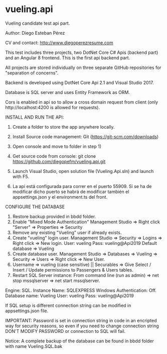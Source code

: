 # vueling.api
Vueling candidate test api part.

Author: Diego Esteban Pérez

CV and contact: http://www.diegoperezresume.com

This test includes three projects, two DotNet Core C# Apis (backend part) and an Angular 8 frontend. This is the first api backend part.

All projects are stored individually on three separate GitHub repositories for "separation of concerns".

Backend is developed using DotNet Core Api 2.1 and Visual Studio 2017.

Database is SQL server and uses Entity Framework as ORM.

Cors is enabled in api so to allow a cross domain request from client (only http://localhost:4200 is allowed for requests).

INSTALL AND RUN THE API:

1) Create a folder to store the app anywhere locally.

2) Install Source code management: Git (https://git-scm.com/downloads)

3) Open console and move to folder in step 1)

4) Get source code from console: git clone https://github.com/diegopefm/vueling.api.git

6) Launch Visual Studio, open solution file (Vueling.Api.sln) and launch with F5.

7) La api está configurada para correr en el puerto 55909. Si se ha de modificar dicho puerto se habrá de modificar también el appsettings.json y el environment.ts del front.

CONFIGURE THE DATABASE

1) Restore backup provided in bbdd folder.
2) Enable "Mixed Mode Authentication"
	Management Studio => Right click "Server" => Properties => Security
3) Remove any existing "Vueling" user if already exists.
4) Create "vueling" login user.
	Management Studio => Security => Logins => Right click => New login.
	User: vueling
	Pass: vueling@Api2019
	Default database => Vueling
5) Create database user.
	Management Studio => Databases => Vueling => Security => Users => Right click => New User.
6) Username => vueling (case sensitive) || Securables => Give Select / Insert / Update permissions to Passengers & Users tables.
7) Restart SQL Server instance: From command line (run as admin) => net stop mssqlserver => net start mssqlserver.

Engine: SQL.
Instance Name: SQLEXPRESS
Windows Authentication: Off.
Database name: Vueling
User: vueling
Pass: vueling@Api2019

If SQL setup is different connection string can be modified in appsettings.json file.

IMPORTANT: Password is set in connection string in code in an encripted way for security reasons, so even if you need to change connection string DON'T MODIFY PASSWORD or connection to SQL will fail.

Notice: A complete backup of the database can be found in bbdd folder with name Vueling.SQL.bak 